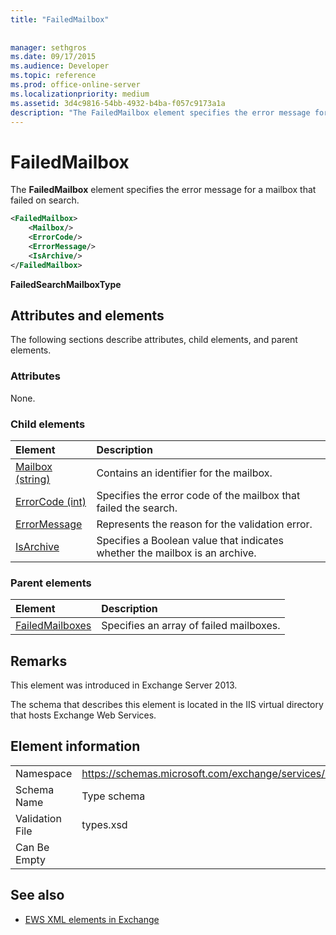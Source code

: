 ```yaml
---
title: "FailedMailbox"
 
 
manager: sethgros
ms.date: 09/17/2015
ms.audience: Developer
ms.topic: reference
ms.prod: office-online-server
ms.localizationpriority: medium
ms.assetid: 3d4c9816-54bb-4932-b4ba-f057c9173a1a
description: "The FailedMailbox element specifies the error message for a mailbox that failed on search."
---
```


# FailedMailbox

The **FailedMailbox** element specifies the error message for a mailbox that failed on search. 
  
```XML
<FailedMailbox>
    <Mailbox/>
    <ErrorCode/>
    <ErrorMessage/>
    <IsArchive/>
</FailedMailbox>
```

 **FailedSearchMailboxType**
## Attributes and elements

The following sections describe attributes, child elements, and parent elements.
  
### Attributes

None.
  
### Child elements

|**Element**|**Description**|
|:-----|:-----|
|[Mailbox (string)](mailbox-string.md) <br/> |Contains an identifier for the mailbox.  <br/> |
|[ErrorCode (int)](errorcode-int.md) <br/> |Specifies the error code of the mailbox that failed the search.  <br/> |
|[ErrorMessage](errormessage.md) <br/> |Represents the reason for the validation error.  <br/> |
|[IsArchive](isarchive.md) <br/> |Specifies a Boolean value that indicates whether the mailbox is an archive.  <br/> |
   
### Parent elements

|**Element**|**Description**|
|:-----|:-----|
|[FailedMailboxes](failedmailboxes.md) <br/> |Specifies an array of failed mailboxes.  <br/> |
   
## Remarks

This element was introduced in Exchange Server 2013.
  
The schema that describes this element is located in the IIS virtual directory that hosts Exchange Web Services.
  
## Element information

|||
|:-----|:-----|
|Namespace  <br/> |https://schemas.microsoft.com/exchange/services/2006/types  <br/> |
|Schema Name  <br/> |Type schema  <br/> |
|Validation File  <br/> |types.xsd  <br/> |
|Can Be Empty  <br/> ||
   
## See also



- [EWS XML elements in Exchange](ews-xml-elements-in-exchange.md)

